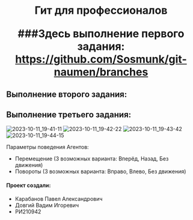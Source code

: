 <h1 align="center">Гит для профессионалов
  
  
###Здесь выполнение первого задания: https://github.com/Sosmunk/git-naumen/branches


## Выполнение второго задания:
  
## Выполнение третьего задания:
  ![2023-10-11_19-41-11](https://github.com/Lapoushko/HelloMaven/assets/45125347/94ade565-3d72-41f9-85c1-f9bc035fed83)
  ![2023-10-11_19-42-22](https://github.com/Lapoushko/HelloMaven/assets/45125347/a2d8ff78-cd03-4e49-842c-79825228f429)
  ![2023-10-11_19-43-42](https://github.com/Lapoushko/HelloMaven/assets/45125347/8bcba4c5-6f91-43e5-ae7d-7a31208a7027)
  ![2023-10-11_19-44-15](https://github.com/Lapoushko/HelloMaven/assets/45125347/b08db79e-5214-48ac-b180-a3cea869fad8)

  
  Параметры поведения Агентов:
   - Перемещение (3 возможных варианта: Вперёд, Назад, Без движения)
   - Повороты (3 возможных варианта: Вправо, Влево, Без движения)
    
#### Проект создали:
- Карабанов Павел Александрович
- Довгий Вадим Игоревич
- РИ210942
